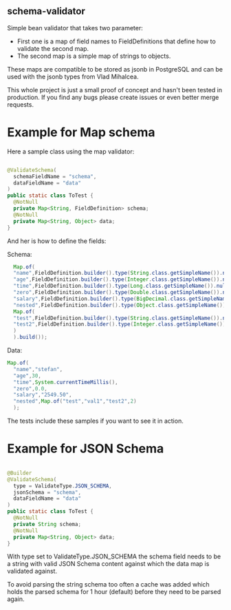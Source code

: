 schema-validator
----------------

Simple bean validator that takes two parameter:

- First one is a map of field names to FieldDefinitions that define how to validate the second map.
- The second map is a simple map of strings to objects.

These maps are compatible to be stored as jsonb in PostgreSQL and can be used with the jsonb types from Vlad Mihalcea.

This whole project is just a small proof of concept and hasn't been tested in production. If you find any bugs please
create issues or even better merge requests.

# Example for Map schema

Here a sample class using the map validator:

```java

@ValidateSchema(
  schemaFieldName = "schema",
  dataFieldName = "data"
)
public static class ToTest {
  @NotNull
  private Map<String, FieldDefinition> schema;
  @NotNull
  private Map<String, Object> data;
}
```

And her is how to define the fields:

Schema:

```java
  Map.of(
  "name",FieldDefinition.builder().type(String.class.getSimpleName()).notBlank(true).build(),
  "age",FieldDefinition.builder().type(Integer.class.getSimpleName()).nullable(false).minValue(0L).build(),
  "time",FieldDefinition.builder().type(Long.class.getSimpleName()).nullable(false).build(),
  "zero",FieldDefinition.builder().type(Double.class.getSimpleName()).nullable(false).build(),
  "salary",FieldDefinition.builder().type(BigDecimal.class.getSimpleName()).nullable(false).minValue(0L).maxValue(10000L).build(),
  "nested",FieldDefinition.builder().type(Object.class.getSimpleName()).nested(
  Map.of(
  "test",FieldDefinition.builder().type(String.class.getSimpleName()).notBlank(true).build(),
  "test2",FieldDefinition.builder().type(Integer.class.getSimpleName()).minValue(0L).build()
  )
  ).build());
```

Data:

```java
Map.of(
  "name","stefan",
  "age",30,
  "time",System.currentTimeMillis(),
  "zero",0.0,
  "salary","2549.50",
  "nested",Map.of("test","val1","test2",2)
  );
```

The tests include these samples if you want to see it in action.

# Example for JSON Schema

```java

@Builder
@ValidateSchema(
  type = ValidateType.JSON_SCHEMA,
  jsonSchema = "schema",
  dataFieldName = "data"
)
public static class ToTest {
  @NotNull
  private String schema;
  @NotNull
  private Map<String, Object> data;
}
```

With type set to ValidateType.JSON_SCHEMA the schema field needs to be a string with valid JSON Schema content against
which the data map is validated against.

To avoid parsing the string schema too often a cache was added which holds the parsed schema for 1 hour (default) before
they need to be parsed again.
